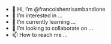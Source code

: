 - 👋 Hi, I’m @francoishenrisambandione
- 👀 I’m interested in ...
- 🌱 I’m currently learning ...
- 💞️ I’m looking to collaborate on ...
- 📫 How to reach me ...

<!---
francoishenrisambandione/francoishenrisambandione is a ✨ special ✨ repository because its `README.md` (this file) appears on your GitHub profile.
You can click the Preview link to take a look at your changes.
--->

